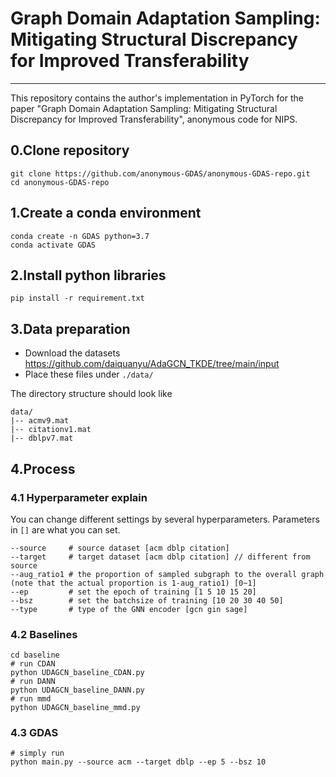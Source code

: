 # **Graph Domain Adaptation Sampling: Mitigating Structural Discrepancy for Improved Transferability**

---
This repository contains the author's implementation in PyTorch for the paper "Graph Domain Adaptation Sampling: Mitigating Structural Discrepancy for Improved Transferability", anonymous code for NIPS.
## 0.Clone repository

    git clone https://github.com/anonymous-GDAS/anonymous-GDAS-repo.git
    cd anonymous-GDAS-repo
## 1.Create a conda environment
    conda create -n GDAS python=3.7
    conda activate GDAS
## 2.Install python libraries
    pip install -r requirement.txt
## 3.Data preparation
- Download the datasets <https://github.com/daiquanyu/AdaGCN_TKDE/tree/main/input>
- Place these files under `./data/`

The directory structure should look like


    data/
    |-- acmv9.mat
    |-- citationv1.mat
    |-- dblpv7.mat

## 4.Process
### 4.1 Hyperparameter explain
You can change different settings by several hyperparameters.
Parameters in `[]` are what you can set.

    --source     # source dataset [acm dblp citation]
    --target     # target dataset [acm dblp citation] // different from source
    --aug_ratio1 # the proportion of sampled subgraph to the overall graph (note that the actual proportion is 1-aug_ratio1) [0~1]
    --ep         # set the epoch of training [1 5 10 15 20]
    --bsz        # set the batchsize of training [10 20 30 40 50]
    --type       # type of the GNN encoder [gcn gin sage]
### 4.2 Baselines
    cd baseline
    # run CDAN
    python UDAGCN_baseline_CDAN.py
    # run DANN
    python UDAGCN_baseline_DANN.py
    # run mmd
    python UDAGCN_baseline_mmd.py

### 4.3 GDAS 
    # simply run
    python main.py --source acm --target dblp --ep 5 --bsz 10